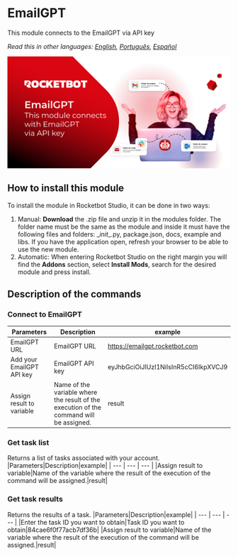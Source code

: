 # EmailGPT
  
This module connects to the EmailGPT via API key  

*Read this in other languages: [English](Manual_EmailGPT.md), [Português](Manual_EmailGPT.pr.md), [Español](Manual_EmailGPT.es.md)*
  
![banner](imgs/Banner_EmailGPT.jpg)
## How to install this module
  
To install the module in Rocketbot Studio, it can be done in two ways:
1. Manual: __Download__ the .zip file and unzip it in the modules folder. The folder name must be the same as the module and inside it must have the following files and folders: \__init__.py, package.json, docs, example and libs. If you have the application open, refresh your browser to be able to use the new module.
2. Automatic: When entering Rocketbot Studio on the right margin you will find the **Addons** section, select **Install Mods**, search for the desired module and press install.  


## Description of the commands

### Connect to EmailGPT
  

|Parameters|Description|example|
| --- | --- | --- |
|EmailGPT URL|EmailGPT URL|https://emailgpt.rocketbot.com|
|Add your EmailGPT API key|EmailGPT API key|eyJhbGciOiJIUzI1NiIsInR5cCI6IkpXVCJ9|
|Assign result to variable|Name of the variable where the result of the execution of the command will be assigned.|result|

### Get task list
  
Returns a list of tasks associated with your account.
|Parameters|Description|example|
| --- | --- | --- |
|Assign result to variable|Name of the variable where the result of the execution of the command will be assigned.|result|

### Get task results
  
Returns the results of a task.
|Parameters|Description|example|
| --- | --- | --- |
|Enter the task ID you want to obtain|Task ID you want to obtain|84cae6f0f77acb7df36b|
|Assign result to variable|Name of the variable where the result of the execution of the command will be assigned.|result|
